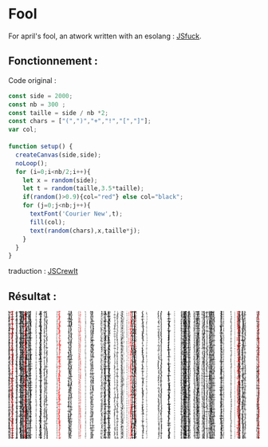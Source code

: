 # Fool

For april's fool, an atwork written with an esolang : [JSfuck](https://jsfuck.com/).

## Fonctionnement :

Code original :
```js
const side = 2000;
const nb = 300 ;
const taille = side / nb *2;
const chars = ["(",")","+","!","[","]"];
var col;

function setup() {
  createCanvas(side,side);
  noLoop();
  for (i=0;i<nb/2;i++){
    let x = random(side);
    let t = random(taille,3.5*taille);
    if(random()>0.9){col="red"} else col="black";
    for (j=0;j<nb;j++){
      textFont('Courier New',t);
      fill(col);
      text(random(chars),x,taille*j);
    }
  }
}
```

traduction : [JSCrewIt](https://jscrew.it/)

## Résultat :

![alt text](image.png)